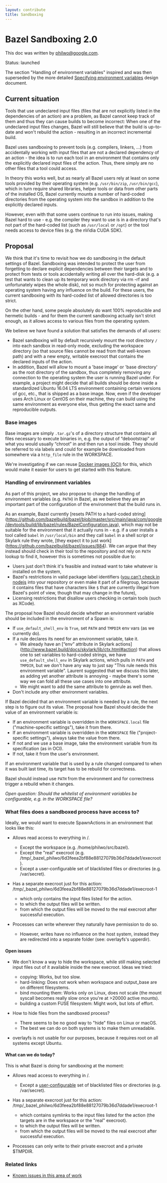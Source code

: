 ```yaml
---
layout: contribute
title: Sandboxing
---
```


# Bazel Sandboxing 2.0

This doc was written by [philwo@google.com](mailto:philwo@google.com).

Status: launched

The section "Handling of environment variables" inspired and was then
superseded by the more detailed
[Specifying environment variables](/docs/designs/2016/06/21/environment.html)
design document.

## Current situation

Tools that use undeclared input files (files that are not explicitly listed in
the dependencies of an action) are a problem, as Bazel cannot keep track of them
and thus they can cause builds to become incorrect: When one of the undeclared
input files changes, Bazel will still believe that the build is up-to-date and
won't rebuild the action - resulting in an incorrect incremental build.

Bazel uses sandboxing to prevent tools (e.g. compilers, linkers, ...) from
accidentally working with input files that are not a declared dependency of an
action - the idea is to run each tool in an environment that contains only the
explicitly declared input files of the action. Thus, there simply are no other
files that a tool could access.

In theory this works well, but as nearly all Bazel users rely at least on some
tools provided by their operating system (e.g. `/usr/bin/zip`, `/usr/bin/gcc`),
which in turn require shared libraries, helper tools or data from other parts
of the installed OS, Bazel currently mounts a number of hard-coded directories
from the operating system into the sandbox in addition to the explicitly
declared inputs.

However, even with that some users continue to run into issues, making Bazel
hard to use - e.g. the compiler they want to use is in a directory that's not
part of the hard-coded list (such as `/usr/local` or `/opt`) or the tool needs
access to device files (e.g. the nVidia CUDA SDK).

## Proposal

We think that it's time to revisit how we do sandboxing in the default settings
of Bazel. Sandboxing was intended to protect the user from forgetting to
declare explicit dependencies between their targets and to protect from tests
or tools accidentally writing all over the hard-disk (e.g. a test that wants to
clean up its temporary work directory via rm -rf and unfortunately wipes the
whole disk), not so much for protecting against an operating system having any
influence on the build. For these users, the current sandboxing with its
hard-coded list of allowed directories is too strict.

On the other hand, some people absolutely do want 100% reproducible and
hermetic builds - and for them the current sandboxing actually isn't strict
enough, as it allows access to various files from the operating system.

We believe we have found a solution that satisfies the demands of all users:

 * Bazel sandboxing will by default recursively mount the root directory `/`
   into each sandbox in read-only mode, excluding the workspace directory (so
   that source files cannot be read from that well-known path) and with a new
   empty, writable execroot that contains the declared inputs of the action.
 * In addition, Bazel will allow to mount a 'base image' or 'base directory' as
   the root directory of the sandbox, thus completely removing any connection
   to the operating system the user is running Bazel under. For example, a
   project might decide that all builds should be done inside a standardized
   Ubuntu 16.04 LTS environment containing certain versions of gcc, etc., that
   is shipped as a base image. Now, even if the developer uses Arch Linux or
   CentOS on their machine, they can build using the same environment as
   everyone else, thus getting the exact same and reproducible outputs.

### Base images

Base images are simply `.tar.gz`'s of a directory structure that contains all
files necessary to execute binaries in, e.g. the output of “debootstrap” or
what you would usually “chroot” in and then run a tool inside. They should be
referred to via labels and could for example be downloaded from somewhere via
a `http_file` rule in the WORKSPACE.

We're investigating if we can reuse
[Docker images (OCI)](https://github.com/opencontainers/image-spec/blob/v0.1.0/serialization.md)
for this, which would make it easier for users to get started with this
feature.

### Handling of environment variables

As part of this project, we also propose to change the handling of environment
variables (e.g. `PATH`) in Bazel, as we believe they are an important part of
the configuration of the environment that the build runs in.

As an example, Bazel currently [resets PATH to a hard-coded string]
(https://github.com/bazelbuild/bazel/blob/master/src/main/java/com/google/devtools/build/lib/bazel/rules/BazelConfiguration.java),
which may not be suitable for the environment that it actually runs in - e.g.
if a user installs a tool called `babel` in `/usr/local/bin` and they call
`babel` in a shell script or Skylark rule they wrote, [they expect it to just
work] (https://github.com/bazelbuild/bazel/issues/884). We can argue that they
instead should check in their tool to the repository and not rely on `PATH`
lookup to find it, however this is sometimes not possible due to:

 * Users just don't think it's feasible and instead want to take whatever is
   installed on the system,
 * Bazel's restrictions in valid package label identifiers ([you can't check in
   nodejs](https://github.com/bazelbuild/bazel/issues/884#issuecomment-183378680)
   into your repository or even make it part of a filegroup, because it
   contains files that have characters like `$` that are currently illegal from
   Bazel's point of view, though that may change in the future),
 * Licensing restrictions that disallow users checking in certain tools (such
   as XCode).

The proposal how Bazel should decide whether an environment variable should be
included in the environment of a Spawn is:

 * If `use_default_shell_env` is `True`, set `PATH` and `TMPDIR` env vars
   (as we currently do).
 * If a rule declares its need for an environment variable, take it.
   * We already have an [“env” attribute in Skylark actions]
     (http://www.bazel.build/docs/skylark/lib/ctx.html#action) that allows one to
     set variables to hard-coded strings, we have `use_default_shell_env` in
     Skylark actions, which pulls in `PATH` and `TMPDIR`, but we don't have any
     way to just say "This rule needs this environment variable". Laurent
     suggested that we discuss this later, as adding yet another attribute is
     annoying - maybe there's some way we can fold all these use cases into one
     attribute.
   * We might want to add the same attribute to genrule as well then.
 * Don't include any other environment variables.

If Bazel decided that an environment variable is needed by a rule, the next
step is to figure out its value. The proposal how Bazel should decide the value
of an environment variable is:

 * If an environment variable is overridden in the `WORKSPACE.local` file
   ("machine-specific settings"), take it from there.
 * If an environment variable is overridden in the `WORKSPACE` file
   ("project-specific settings"), always take the value from there.
 * If not and we use a base image, take the environment variable from its
   specification (as in OCI).
 * If not, take it from the user's environment.

If an environment variable that is used by a rule changed compared to when it
was built last time, its target has to be rebuild for correctness.

Bazel should instead use `PATH` from the environment and for correctness
trigger a rebuild when it changes.

*Open question: Should the whitelist of environment variables be configurable,
e.g. in the WORKSPACE file?*

### What files does a sandboxed process have access to?

Ideally, we would want to execute SpawnActions in an environment that looks like this:

 * Allows read access to everything in /.
   * Except the workspace (e.g. /home/philwo/src/bazel).
   * Except the "real" execroot (e.g. /tmp/_bazel_philwo/6d3feea2bf88e88127079b36d7ddade1/execroot).
   * Except a user-configurable set of blacklisted files or directories (e.g. /var/secret).

 * Has a separate execroot just for this action: /tmp/_bazel_philwo/6d3feea2bf88e88127079b36d7ddade1/execroot-1
   * which only contains the input files listed for the action.
   * to which the output files will be written.
   * from which the output files will be moved to the real execroot after successful execution.

 * Processes can write wherever they naturally have permission to do so.
   * However, writes have no influence on the host system, instead they are redirected into a separate folder (see: overlayfs's upperdir).

#### Open issues

 * We don't know a way to hide the workspace, while still making selected input files out of it available inside the new execroot. Ideas we tried:
   * copying: Works, but too slow.
   * hard-linking: Does not work when workspace and output_base are on different filesystems.
   * bind mounting them: Works only on Linux, does not scale (the mount syscall becomes really slow once you're at >20000 active mounts).
   * building a custom FUSE filesystem: Might work, but lots of effort.

 * How to hide files from the sandboxed process?
   * There seems to be no good way to "hide" files on Linux or macOS.
   * The best we can do on both systems is to make them unreadable.

 * overlayfs is not usable for our purposes, because it requires root on all systems except Ubuntu.

#### What can we do today?

This is what Bazel is doing for sandboxing at the moment:

 * Allows read access to everything in /.
   * Except a [user-configurable](https://github.com/bazelbuild/bazel/blob/0f119a4db515105217244e4db5d4fed9371ef1a4/src/main/java/com/google/devtools/build/lib/sandbox/SandboxOptions.java#L96) set of blacklisted files or directories (e.g. /var/secret).

 * Has a separate execroot just for this action: /tmp/_bazel_philwo/6d3feea2bf88e88127079b36d7ddade1/execroot-1
   * which contains symlinks to the input files listed for the action (the targets are in the workspace or the "real" execroot).
   * to which the output files will be written.
   * from which the output files will be moved to the real execroot after successful execution.

 * Processes can only write to their private execroot and a private $TMPDIR.

### Related links

 * [Known issues in this area of work](https://github.com/bazelbuild/bazel/issues?q=is%3Aopen+is%3Aissue+label%3A%22category%3A+sandboxing%22)
